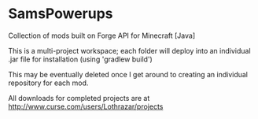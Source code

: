 # SamsPowerups
Collection of mods built on Forge API for Minecraft [Java] 

This is a multi-project workspace; each folder will deploy into an individual .jar file for installation (using 'gradlew build')

This may be eventually deleted once I get around to creating an individual repository for each mod.

All downloads for completed projects are at http://www.curse.com/users/Lothrazar/projects


